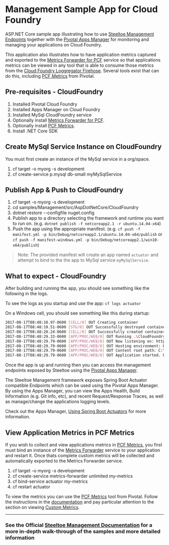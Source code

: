 ﻿# Management Sample App for Cloud Foundry

ASP.NET Core sample app illustrating how to use [Steeltoe Management Endpoints](https://github.com/SteeltoeOSS/Management) together with the [Pivotal Apps Manager](https://docs.pivotal.io/pivotalcf/1-11/console/index.html) for monitoring and managing your applications on Cloud Foundry.  

This application also illustrates how to have application metrics captured and exported to the [Metrics Forwarder for PCF](https://docs.pivotal.io/metrics-forwarder/index.html) service so that applications metrics can be viewed in any tool that is able to consume those metrics from the [Cloud Foundry Loggregator Firehose](https://docs.pivotal.io/pivotalcf/2-1/loggregator/architecture.html#firehose).  Several tools exist that can do this, including [PCF Metrics](https://docs.pivotal.io/pcf-metrics/1-4/index.html) from Pivotal.

## Pre-requisites - CloudFoundry

1. Installed Pivotal Cloud Foundry
2. Installed Apps Manager on Cloud Foundry
3. Installed MySql CloudFoundry service
4. Optionally install [Metrics Forwarder for PCF](https://network.pivotal.io/products/p-metrics-forwarder).
5. Optionally install [PCF Metrics](https://network.pivotal.io/products/apm).
6. Install .NET Core SDK

## Create MySql Service Instance on CloudFoundry

You must first create an instance of the MySql service in a org/space.

1. cf target -o myorg -s development
2. cf create-service p.mysql db-small myMySqlService

## Publish App & Push to CloudFoundry

1. cf target -o myorg -s development
2. cd samples/Management/src/AspDotNetCore/CloudFoundry
3. dotnet restore --configfile nuget.config
4. Publish app to a directory selecting the framework and runtime you want to run on. (e.g. `dotnet publish -f netcoreapp2.1 -r ubuntu.14.04-x64`)
5. Push the app using the appropriate manifest. (e.g. `cf push -f manifest.yml -p bin/Debug/netcoreapp2.1/ubuntu.14.04-x64/publish` or `cf push -f manifest-windows.yml -p bin/Debug/netcoreapp2.1/win10-x64/publish`)

> Note: The provided manifest will create an app named `actuator` and attempt to bind to the the app to MySql service `myMySqlService`.

## What to expect - CloudFoundry

After building and running the app, you should see something like the following in the logs.

To see the logs as you startup and use the app: `cf logs actuator`

On a Windows cell, you should see something like this during startup:

```bash
2017-08-17T08:48:18.97-0600 [CELL/0] OUT Creating container
2017-08-17T08:48:19.51-0600 [STG/0] OUT Successfully destroyed container
2017-08-17T08:48:20.24-0600 [CELL/0] OUT Successfully created container
2017-08-17T08:48:29.33-0600 [APP/PROC/WEB/0] OUT Running .\CloudFoundry
2017-08-17T08:48:29.79-0600 [APP/PROC/WEB/0] OUT Now listening on: http://0.0.0.0:56925
2017-08-17T08:48:29.79-0600 [APP/PROC/WEB/0] OUT Hosting environment: Development
2017-08-17T08:48:29.79-0600 [APP/PROC/WEB/0] OUT Content root path: C:\containerizer\B91BBA946E8B925107\user\app
2017-08-17T08:48:29.79-0600 [APP/PROC/WEB/0] OUT Application started. Press Ctrl+C to shut down.
```

Once the app is up and running then you can access the management endpoints exposed by Steeltoe using the [Pivotal Apps Manager](https://docs.pivotal.io/pivotalcf/2-1/console/).

The Steeltoe Management framework exposes Spring Boot Actuator compatible Endpoints which can be used using the Pivotal Apps Manager. By using the Apps Manager, you can view the Apps Health, Build Information (e.g. Git info, etc), and recent Request/Response Traces, as well as manage/change the applications logging levels.

Check out the Apps Manager, [Using Spring Boot Actuators](https://docs.pivotal.io/pivotalcf/2-1/console/using-actuators.html) for more information.

## View Application Metrics in PCF Metrics

If you wish to collect and view applications metrics in [PCF Metrics](http://docs.pivotal.io/pcf-metrics/1-4/index.html), you first must bind an instance of the [Metrics Forwarder](https://docs.pivotal.io/metrics-forwarder/index.html) service to your application and restart it.  Once thats complete custom metrics will be collected and automatically exported to the Metrics Forwarder service.  

1. cf target -o myorg -s development
2. cf create-service metrics-forwarder unlimited my-metrics
3. cf bind-service actuator my-metrics
4. cf restart actuator

To view the metrics you can use the [PCF Metrics](https://network.pivotal.io/products/apm) tool from Pivotal. Follow the instructions in the [documentation](http://docs.pivotal.io/pcf-metrics/1-4/) and pay particular attention to the section on viewing [Custom Metrics](http://docs.pivotal.io/pcf-metrics/1-4/using.html).

---

### See the Official [Steeltoe Management Documentation](https://steeltoe.io/docs/steeltoe-management) for a more in-depth walk-through of the samples and more detailed information
